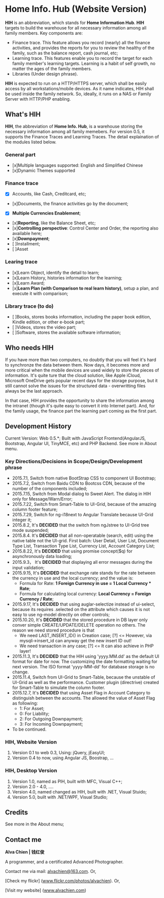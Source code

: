 # Home Info. Hub (Website Version)
**HIH** is an abbreviation, which stands for **Home Information Hub**. **HIH** targets to build the warehouse for all necessary information among all family members. Key components are:
- Finance trace. This feature allows you record (nearly) all the finance activities, and provides the reports for you to review the healthy of the family, such as the balance report, cash journal, etc;
- Learning trace. This features enable you to record the target for each family member's learning targets. Learning is a habit of self growth, no matter the ages of the family members.
- Libraries (Under design phrase). 

**HIH** is expected to run on a HTTP/HTTPS server, which shall be easily access by all workstations/mobile devices. 
As it name indicates, HIH shall be used inside the family network. So, ideally, it runs on a NAS or Family Server with HTTP/PHP enabling.  

## What's HIH
**HIH**, the abbreviation of **Home Info. Hub**, is a warehouse storing the necessary information among all family memebers.
For version 0.5, it supports the Finance Traces and Learning Traces. The detail explaination of the modules listed below. 

### General part
- [x]Multiple languages supported: English and Simplified Chinese
- [x]Dynamic Themes supported

### Finance trace
- [x] Accounts, like Cash, Creditcard, etc;
- [x]Documents, the finance activities go by the document;
- [x] **Multiple Currencies Enablement**;
- [x]**Reporting**, like the Balance Sheet, etc;
- [x]**Controlling perspective**: Control Center and Order, the reporting also available here;
- [x]**Downpayment**;
- [ ]Installment;
- [ ]Asset

### Learing trace
- [x]Learn Object, identify the detail to learn;
- [x]Learn History, histories information for the learning;
- [x]Learn Award;
- [x]**Learn Plan (with Comparison to real learn history)**, setup a plan, and execute it with comparison;

### Library trace (to do)
- [ ]Books, stores books information, including the paper book edition, Kindle edition, or other e-book part;
- [ ]Videos, stores the video part;
- [ ]Software, stores the available software information;

## Who needs HIH
If you have more than two computers, no doubtly that you will feel it's hard to synchronze the data between them. Now days, it becomes more and more critical when the mobile devices are used widely to store the pieces of information. 
It's quite ture that the cloud solution, like Apple iCloud, Microsoft OneDrive gets popular recent days for the storage purpose, but it still cannot solve the issues for the structured data - overwritting files always be the last approach.

In that case, HIH provides the opportunity to share the information among the intranet (though it's quite easy to convert it into Internet part).  And, for the family usage, the finance part the learning part coming as the first part.

## Development History
Current Version: Web 0.5.*;
Built with JavaScript Frontend(AngularJS, Bootstrap, Angular UI, TinyMCE, etc) and PHP Backend. See more in About menu.

### Key Directions/Decisions in Scope/Design/Development phrase
- 2015.7.1, Switch from native BootStrap CSS to component UI Bootstrap;
- 2015.7.2, Switch from Baidu CDN to Bootcss CDN, because of the number of the components included;
- 2015.7.15, Switch from Modal dialog to Sweet Alert. The dialog in HIH only for Message/Warn/Error; 
- 2015.7.22, Switch from Smart-Table to UI-Grid, because of the amazing column footer feature;
- 2015.7.29, Switch for ng-i18next to Angular Translate because UI-Grid integer it;
- 2015.8.2, It's **DECIDED** that the switch from ngJstree to UI-Grid tree mode suspended;
- 2015.8.4. It's **DECIDED** that all non-operatable (search, edit) using the native table not the UI-grid. First batch: User Detail, User List, Document Type List, Transaction Type List, Currency List, Account Category List;
- 2015.8.22, It's **DECIDED** that using promise concept($q) for asynchronously data loading;
- 2015.9.3， It's **DECIDED** that displaying all error messages during the input validation;
- 2015.9.15, It's **DECIDED** that exchange rate stands for the rate between the currency in use and the local currency; and the value is:
	- Formula for Rate: **1 Foreign Currency in use = 1 Local Currency * Rate**;
	- Formula for calculating local currency: **Local Currency = Foreign Currency / Rate**;
- 2015.9.17, It's **DECIDED** that using auglar-selectize instead of ui-select, because its requires .selected on the attribute which causes it is not easy to use ng-model directly on other controls;
- 2015.10.20, It's **DECIDED** that the stored procedure in DB layer only conver simple CREATE/UPDATE/DELETE operation no others. The reason we need stored procedure is  that
	- We need LAST_INSERT_ID() in Creation case; [?] <= However, via mysqli->insert_id can anyway get the new insert ID out!
	- We need transaction in any case; [?] <= It can also achieve in PHP layer!
- 2015.11.3, It's **DECIDED** that the HIH using 'yyyy.MM.dd' as the default UI format for date for now. The customizing the date formatting waiting for next version. The ISO format 'yyyy-MM-dd' for database storage is no change.
- 2015.11.4, Switch from UI-Grid to Smart-Table, because the unstable of UI-Grid as well as the performance. Customer plugin (directrive) created for Smart-Table to simulate the column footer.
- 2015.12.7, It's **DECIDED** that using Asset Flag in Account Category to distinguish between the accounts. The allowed the value of Asset Flag as following:
	- 1: For Asset;
	- 0: For Liability;
	- 2: For Outgoing Downpayment;
	- 3: For Incoming Downpayment;  
- To be continued.

### HIH, Website Version 
1. Version 0.1 to web 0.3, Using: jQuery, jEasyUI;
2. Version 0.4 to now, using Angular JS, Boostrap, ...

### HIH, Desktop Version
1. Version 1.0, named as PIH, built with MFC, Visual C++;
2. Version 2.0 - 4.0, ....
3. Version 4.0, named changed as HIH, built with .NET, Visual Stuido;
4. Version 5.0, built with .NET/WPF, Visual Studio;

## Credits
See more in the About menu;

## Contact me
**Alva Chien | 钱红俊**

A programmer, and a certificated Advanced Photographer.  
 
Contact me via mail: alvachien@163.com. Or,

[Check my flickr] (www.flickr.com/photos/alvachien). Or,
 
[Visit my website] (www.alvachien.com)
 